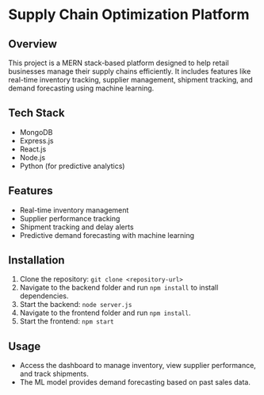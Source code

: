 # Supply Chain Optimization Platform

## Overview
This project is a MERN stack-based platform designed to help retail businesses manage their supply chains efficiently. It includes features like real-time inventory tracking, supplier management, shipment tracking, and demand forecasting using machine learning.

## Tech Stack
- MongoDB
- Express.js
- React.js
- Node.js
- Python (for predictive analytics)

## Features
- Real-time inventory management
- Supplier performance tracking
- Shipment tracking and delay alerts
- Predictive demand forecasting with machine learning

## Installation
1. Clone the repository: `git clone <repository-url>`
2. Navigate to the backend folder and run `npm install` to install dependencies.
3. Start the backend: `node server.js`
4. Navigate to the frontend folder and run `npm install`.
5. Start the frontend: `npm start`

## Usage
- Access the dashboard to manage inventory, view supplier performance, and track shipments.
- The ML model provides demand forecasting based on past sales data.

